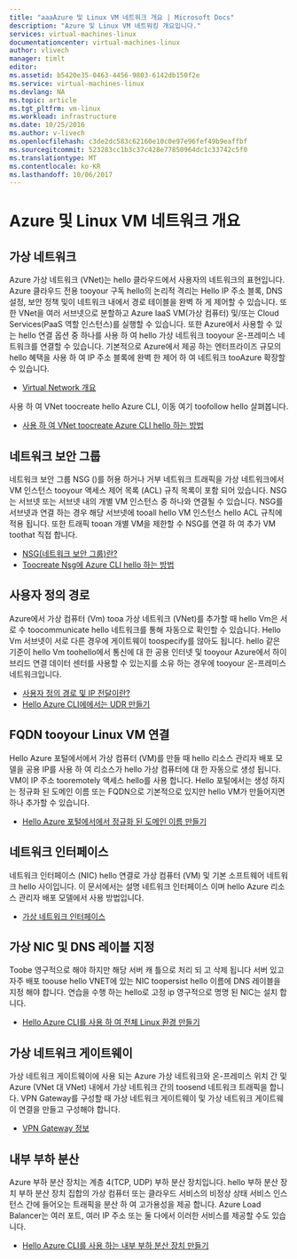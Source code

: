 ```yaml
---
title: "aaaAzure 및 Linux VM 네트워크 개요 | Microsoft Docs"
description: "Azure 및 Linux VM 네트워킹 개요입니다."
services: virtual-machines-linux
documentationcenter: virtual-machines-linux
author: vlivech
manager: timlt
editor: 
ms.assetid: b5420e35-0463-4456-9803-6142db150f2e
ms.service: virtual-machines-linux
ms.devlang: NA
ms.topic: article
ms.tgt_pltfrm: vm-linux
ms.workload: infrastructure
ms.date: 10/25/2016
ms.author: v-livech
ms.openlocfilehash: c3de2dc583c62160e10c0e97e96fef49b9eaffbf
ms.sourcegitcommit: 523283cc1b3c37c428e77850964dc1c33742c5f0
ms.translationtype: MT
ms.contentlocale: ko-KR
ms.lasthandoff: 10/06/2017
---
```

# <a name="azure-and-linux-vm-network-overview"></a>Azure 및 Linux VM 네트워크 개요
## <a name="virtual-networks"></a>가상 네트워크
Azure 가상 네트워크 (VNet)는 hello 클라우드에서 사용자의 네트워크의 표현입니다. Azure 클라우드 전용 tooyour 구독 hello의 논리적 격리는 Hello IP 주소 블록, DNS 설정, 보안 정책 및이 네트워크 내에서 경로 테이블을 완벽 하 게 제어할 수 있습니다. 또한 VNet을 여러 서브넷으로 분할하고 Azure IaaS VM(가상 컴퓨터) 및/또는 Cloud Services(PaaS 역할 인스턴스)를 실행할 수 있습니다. 또한 Azure에서 사용할 수 있는 hello 연결 옵션 중 하나를 사용 하 여 hello 가상 네트워크 tooyour 온-프레미스 네트워크를 연결할 수 있습니다. 기본적으로 Azure에서 제공 하는 엔터프라이즈 규모의 hello 혜택을 사용 하 여 IP 주소 블록에 완벽 한 제어 하 여 네트워크 tooAzure 확장할 수 있습니다.

* [Virtual Network 개요](../../virtual-network/virtual-networks-overview.md)

사용 하 여 VNet toocreate hello Azure CLI, 이동 여기 toofollow hello 살펴봅니다.

* [사용 하 여 VNet toocreate Azure CLI hello 하는 방법](../../virtual-network/virtual-networks-create-vnet-arm-cli.md)

## <a name="network-security-groups"></a>네트워크 보안 그룹
네트워크 보안 그룹 NSG ()를 허용 하거나 거부 네트워크 트래픽을 가상 네트워크에서 VM 인스턴스 tooyour 액세스 제어 목록 (ACL) 규칙 목록이 포함 되어 있습니다. NSG는 서브넷 또는 서브넷 내의 개별 VM 인스턴스 중 하나와 연결될 수 있습니다. NSG를 서브넷과 연결 하는 경우 해당 서브넷에 tooall hello VM 인스턴스 hello ACL 규칙에 적용 됩니다. 또한 트래픽 tooan 개별 VM을 제한할 수 NSG를 연결 하 여 추가 VM toothat 직접 합니다.

* [NSG(네트워크 보안 그룹)란?](../../virtual-network/virtual-networks-nsg.md)
* [Toocreate Nsg에 Azure CLI hello 하는 방법](../../virtual-network/virtual-networks-create-nsg-arm-cli.md)

## <a name="user-defined-routes"></a>사용자 정의 경로
Azure에서 가상 컴퓨터 (Vm) tooa 가상 네트워크 (VNet)를 추가할 때 hello Vm은 서로 수 toocommunicate hello 네트워크를 통해 자동으로 확인할 수 있습니다. Hello Vm 서브넷이 서로 다른 경우에 게이트웨이 toospecify를 않아도 됩니다. hello 같은 기준이 hello Vm toohello에서 통신에 대 한 공용 인터넷 및 tooyour Azure에서 하이브리드 연결 데이터 센터를 사용할 수 있는지를 소유 하는 경우에 tooyour 온-프레미스 네트워크입니다.

* [사용자 정의 경로 및 IP 전달이란?](../../virtual-network/virtual-networks-udr-overview.md)
* [Hello Azure CLI에에서는 UDR 만들기](../../virtual-network/virtual-network-create-udr-arm-cli.md)

## <a name="associating-a-fqdn-tooyour-linux-vm"></a>FQDN tooyour Linux VM 연결
Hello Azure 포털에서에서 가상 컴퓨터 (VM)를 만들 때 hello 리소스 관리자 배포 모델을 공용 IP를 사용 하 여 리소스가 hello 가상 컴퓨터에 대 한 자동으로 생성 됩니다. VM이 IP 주소 tooremotely 액세스 hello를 사용 합니다. Hello 포털에서는 생성 하지는 정규화 된 도메인 이름 또는 FQDN으로 기본적으로 있지만 hello VM가 만들어지면 하나 추가할 수 있습니다.

* [Hello Azure 포털에서에서 정규화 된 도메인 이름 만들기](portal-create-fqdn.md?toc=%2fazure%2fvirtual-machines%2flinux%2ftoc.json)

## <a name="network-interfaces"></a>네트워크 인터페이스
네트워크 인터페이스 (NIC) hello 연결로 가상 컴퓨터 (VM) 및 기본 소프트웨어 네트워크 hello 사이입니다. 이 문서에서는 설명 네트워크 인터페이스 이며 hello Azure 리소스 관리자 배포 모델에서 사용 방법입니다.

* [가상 네트워크 인터페이스](../../virtual-network/virtual-network-network-interface.md)

## <a name="virtual-nics-and-dns-labeling"></a>가상 NIC 및 DNS 레이블 지정
Toobe 영구적으로 해야 하지만 해당 서버 캐 틀으로 처리 되 고 삭제 됩니다 서버 있고 자주 배포 toouse hello VNET에 있는 NIC toopersist hello 이름에 DNS 레이블을 지정 해야 합니다.  연습을 수행 하는 hello로 고정 ip 영구적으로 명명 된 NIC는 설치 합니다.

* [Hello Azure CLI를 사용 하 여 전체 Linux 환경 만들기](create-cli-complete.md?toc=%2fazure%2fvirtual-machines%2flinux%2ftoc.json)

## <a name="virtual-network-gateways"></a>가상 네트워크 게이트웨이
가상 네트워크 게이트웨이에 사용 되는 Azure 가상 네트워크와 온-프레미스 위치 간 및 Azure (VNet 대 VNet) 내에서 가상 네트워크 간의 toosend 네트워크 트래픽을 합니다. VPN Gateway를 구성할 때 가상 네트워크 게이트웨이 및 가상 네트워크 게이트웨이 연결을 만들고 구성해야 합니다.

* [VPN Gateway 정보](../../vpn-gateway/vpn-gateway-about-vpngateways.md)

## <a name="internal-load-balancing"></a>내부 부하 분산
Azure 부하 분산 장치는 계층 4(TCP, UDP) 부하 분산 장치입니다. hello 부하 분산 장치 부하 분산 장치 집합의 가상 컴퓨터 또는 클라우드 서비스의 비정상 상태 서비스 인스턴스 간에 들어오는 트래픽을 분산 하 여 고가용성을 제공 합니다. Azure Load Balancer는 여러 포트, 여러 IP 주소 또는 둘 다에서 이러한 서비스를 제공할 수도 있습니다.

* [Hello Azure CLI를 사용 하는 내부 부하 분산 장치 만들기](../../load-balancer/load-balancer-get-started-internet-arm-cli.md)


